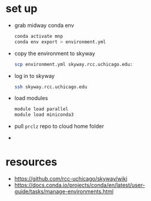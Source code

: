 # set up 

- grab midway conda env 
  ```bash
  conda activate mnp 
  conda env export > environment.yml
  ```

- copy the environment to skyway 
  ```bash
  scp environment.yml skyway.rcc.uchicago.edu:
  ```
  
- log in to skyway
  ```bash
  ssh skyway.rcc.uchicago.edu
  ```

- load modules
  ```bash
  module load parallel
  module load miniconda3
  ```

- pull `prclz` repo to cloud home folder 

- 

# resources
- https://github.com/rcc-uchicago/skyway/wiki
- https://docs.conda.io/projects/conda/en/latest/user-guide/tasks/manage-environments.html
